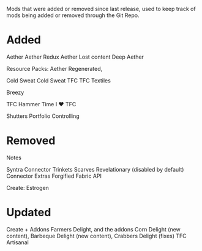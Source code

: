 Mods that were added or removed since last release, used to keep track of mods being added or removed through the Git Repo. 

# Added

Aether
Aether Redux
Aether Lost content
Deep Aether

Resource Packs: Aether Regenerated,

Cold Sweat
Cold Sweat TFC
TFC Textiles

Breezy

TFC Hammer Time
I ❤️ TFC

Shutters
Portfolio
Controlling

# Removed

Notes

Syntra Connector
Trinkets
Scarves
Revelationary (disabled by default)
Connector Extras
Forgified Fabric API

Create: Estrogen

# Updated 

Create + Addons
Farmers Delight, and the addons Corn Delight (new content), Barbeque Delight (new content), Crabbers Delight (fixes)
TFC Artisanal
